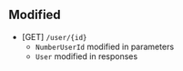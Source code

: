 ## Modified
- [GET] `/user/{id}`
  - `NumberUserId` modified in parameters
  - `User` modified in responses

